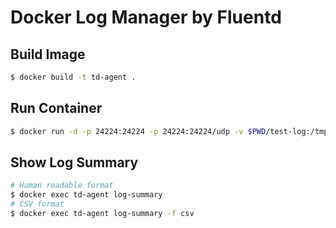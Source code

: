 # Docker Log Manager by Fluentd

## Build Image

```sh
$ docker build -t td-agent .
```

## Run Container

```sh
$ docker run -d -p 24224:24224 -p 24224:24224/udp -v $PWD/test-log:/tmp/log/fluentd --name td-agent td-agent
```

## Show Log Summary

```sh
# Human readable format
$ docker exec td-agent log-summary
# CSV format
$ docker exec td-agent log-summary -f csv
```
